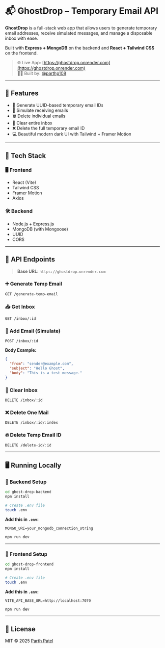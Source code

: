 # 📬 GhostDrop – Temporary Email API

**GhostDrop** is a full-stack web app that allows users to generate temporary email addresses, receive simulated messages, and manage a disposable inbox with ease.  

Built with **Express + MongoDB** on the backend and **React + Tailwind CSS** on the frontend.

> 🌐 Live App: [https://ghostdrop.onrender.com](https://ghostdrop.onrender.com)  
> 👨‍💻 Built by: [@parthp108](https://github.com/parthp108)

---

## 🚀 Features

- 🔹 Generate UUID-based temporary email IDs  
- 📨 Simulate receiving emails  
- 🗑️ Delete individual emails  
- 🧹 Clear entire inbox  
- ❌ Delete the full temporary email ID  
- 💻 Beautiful modern dark UI with Tailwind + Framer Motion  

---

## 🧰 Tech Stack

### 🖥️ Frontend
- React (Vite)
- Tailwind CSS
- Framer Motion
- Axios

### 🛠️ Backend
- Node.js + Express.js
- MongoDB (with Mongoose)
- UUID
- CORS

---

## 📡 API Endpoints

> **Base URL**: `https://ghostdrop.onrender.com`

### ➕ Generate Temp Email
```
GET /generate-temp-email
```

### 📥 Get Inbox
```
GET /inbox/:id
```

### 📨 Add Email (Simulate)
```
POST /inbox/:id
```

**Body Example:**
```json
{
  "from": "sender@example.com",
  "subject": "Hello Ghost",
  "body": "This is a test message."
}
```

### 🧹 Clear Inbox
```
DELETE /inbox/:id
```

### ❌ Delete One Mail
```
DELETE /inbox/:id/:index
```

### 🔥 Delete Temp Email ID
```
DELETE /delete-id/:id
```

---

## 🖥️ Running Locally

### 🔧 Backend Setup
```bash
cd ghost-drop-backend
npm install

# Create .env file
touch .env
```

**Add this in `.env`:**
```
MONGO_URI=your_mongodb_connection_string
```

```bash
npm run dev
```

---

### 🎨 Frontend Setup
```bash
cd ghost-drop-frontend
npm install

# Create .env file
touch .env
```

**Add this in `.env`:**
```
VITE_API_BASE_URL=http://localhost:7070
```

```bash
npm run dev
```

---

## 📜 License

MIT © 2025 [Parth Patel](https://github.com/parthp108)

